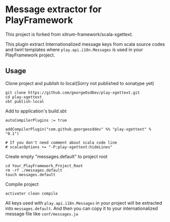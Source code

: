 # Message extractor for PlayFramework

This project is forked from xitrum-framework/scala-xgettext.

This plugin extract Internationalized message keys from scala source codes and twirl templates
where `play.api.i18n.Messages` is used in your PlayFramework project.


## Usage

Clone project and publish to local(Sorry not published to sonatype yet)

```
git clone https://github.com/georgeOsdDev/play-xgettext.git
cd play-xgettext
sbt publish-local
```

Add to application's build.sbt

```
autoCompilerPlugins := true

addCompilerPlugin("com.github.georgeosddev" %% "play-xgettext" % "0.1")

# If you don't need comment about scala code line
# scalacOptions += "-P:play-xgettext:hideLines"
```

Create empty "messages.default" to project root

```
cd Your_PlayFramework_Project_Root
rm -rf ./messages.default
touch messages.default
```

Compile project

```
activater clean compile
```

All keys used with ``play.api.i18n.Messages`` in your project will be extracted into ``messages.default``.
And then you can copy it to your internationalized message file like ``conf/messages.ja``
